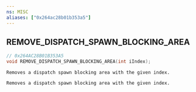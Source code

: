 ```yaml
---
ns: MISC
aliases: ["0x264ac28b01b353a5"]
---
```

## REMOVE_DISPATCH_SPAWN_BLOCKING_AREA

```c
// 0x264AC28B01B353A5
void REMOVE_DISPATCH_SPAWN_BLOCKING_AREA(int iIndex);
```

```
Removes a dispatch spawn blocking area with the given index.

Removes a dispatch spawn blocking area with the given index.
```

